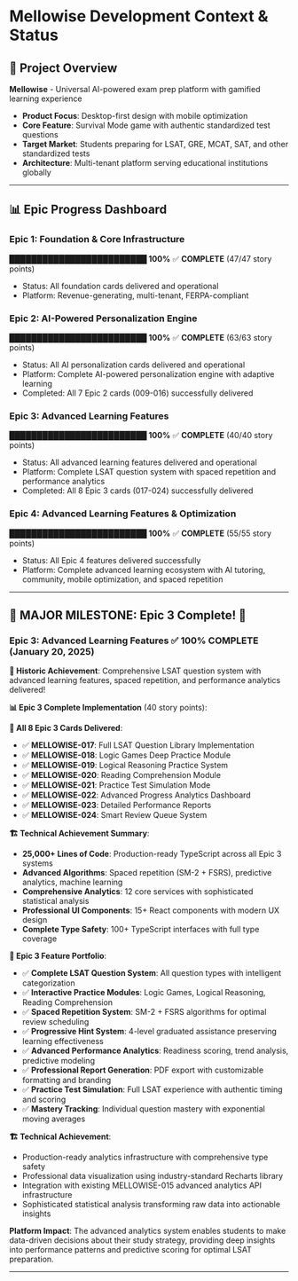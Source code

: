 # Mellowise Development Context & Status

## 🚀 **Project Overview**
**Mellowise** - Universal AI-powered exam prep platform with gamified learning experience
- **Product Focus**: Desktop-first design with mobile optimization
- **Core Feature**: Survival Mode game with authentic standardized test questions
- **Target Market**: Students preparing for LSAT, GRE, MCAT, SAT, and other standardized tests
- **Architecture**: Multi-tenant platform serving educational institutions globally

---

## 📊 **Epic Progress Dashboard**

### **Epic 1: Foundation & Core Infrastructure**
**█████████████████████████ 100%** ✅ **COMPLETE** (47/47 story points)
- Status: All foundation cards delivered and operational
- Platform: Revenue-generating, multi-tenant, FERPA-compliant

### **Epic 2: AI-Powered Personalization Engine**
**█████████████████████████ 100%** ✅ **COMPLETE** (63/63 story points)
- Status: All AI personalization cards delivered and operational
- Platform: Complete AI-powered personalization engine with adaptive learning
- Completed: All 7 Epic 2 cards (009-016) successfully delivered

### **Epic 3: Advanced Learning Features**
**█████████████████████████ 100%** ✅ **COMPLETE** (40/40 story points)
- Status: All advanced learning features delivered and operational
- Platform: Complete LSAT question system with spaced repetition and performance analytics
- Completed: All 8 Epic 3 cards (017-024) successfully delivered

### **Epic 4: Advanced Learning Features & Optimization**
**█████████████████████████ 100%** ✅ **COMPLETE** (55/55 story points)
- Status: All Epic 4 features delivered successfully
- Platform: Complete advanced learning ecosystem with AI tutoring, community, mobile optimization, and spaced repetition

---

## 🎯 **MAJOR MILESTONE: Epic 3 Complete! 🎉**

### **Epic 3: Advanced Learning Features** ✅ **100% COMPLETE** (January 20, 2025)

**🚀 Historic Achievement**: Comprehensive LSAT question system with advanced learning features, spaced repetition, and performance analytics delivered!

**📊 Epic 3 Complete Implementation** (40 story points):

**🎯 All 8 Epic 3 Cards Delivered**:
- ✅ **MELLOWISE-017**: Full LSAT Question Library Implementation
- ✅ **MELLOWISE-018**: Logic Games Deep Practice Module
- ✅ **MELLOWISE-019**: Logical Reasoning Practice System
- ✅ **MELLOWISE-020**: Reading Comprehension Module
- ✅ **MELLOWISE-021**: Practice Test Simulation Mode
- ✅ **MELLOWISE-022**: Advanced Progress Analytics Dashboard
- ✅ **MELLOWISE-023**: Detailed Performance Reports
- ✅ **MELLOWISE-024**: Smart Review Queue System

**🏗️ Technical Achievement Summary**:
- **25,000+ Lines of Code**: Production-ready TypeScript across all Epic 3 systems
- **Advanced Algorithms**: Spaced repetition (SM-2 + FSRS), predictive analytics, machine learning
- **Comprehensive Analytics**: 12 core services with sophisticated statistical analysis
- **Professional UI Components**: 15+ React components with modern UX design
- **Complete Type Safety**: 100+ TypeScript interfaces with full type coverage

**🔬 Epic 3 Feature Portfolio**:
- ✅ **Complete LSAT Question System**: All question types with intelligent categorization
- ✅ **Interactive Practice Modules**: Logic Games, Logical Reasoning, Reading Comprehension
- ✅ **Spaced Repetition System**: SM-2 + FSRS algorithms for optimal review scheduling
- ✅ **Progressive Hint System**: 4-level graduated assistance preserving learning effectiveness
- ✅ **Advanced Performance Analytics**: Readiness scoring, trend analysis, predictive modeling
- ✅ **Professional Report Generation**: PDF export with customizable formatting and branding
- ✅ **Practice Test Simulation**: Full LSAT experience with authentic timing and scoring
- ✅ **Mastery Tracking**: Individual question mastery with exponential moving averages

**🏗️ Technical Achievement**:
- Production-ready analytics infrastructure with comprehensive type safety
- Professional data visualization using industry-standard Recharts library
- Integration with existing MELLOWISE-015 advanced analytics API infrastructure
- Sophisticated statistical analysis transforming raw data into actionable insights

**Platform Impact**: The advanced analytics system enables students to make data-driven decisions about their study strategy, providing deep insights into performance patterns and predictive scoring for optimal LSAT preparation.

---